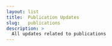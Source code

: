 ```yaml
---
layout: list
title:  Publication Updates
slug:   publications
description: >
  All updates related to publications
---
```

